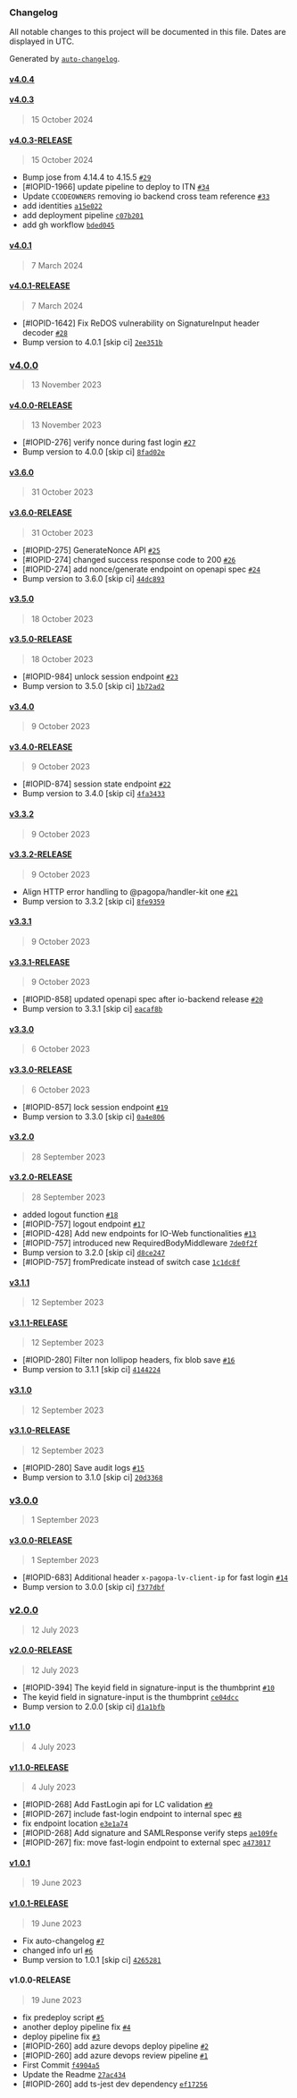 ### Changelog

All notable changes to this project will be documented in this file. Dates are displayed in UTC.

Generated by [`auto-changelog`](https://github.com/CookPete/auto-changelog).

#### [v4.0.4](https://github.com/pagopa/io-functions-fast-login/compare/v4.0.3...v4.0.4)

#### [v4.0.3](https://github.com/pagopa/io-functions-fast-login/compare/v4.0.3-RELEASE...v4.0.3)

> 15 October 2024

#### [v4.0.3-RELEASE](https://github.com/pagopa/io-functions-fast-login/compare/v4.0.1...v4.0.3-RELEASE)

> 15 October 2024

- Bump jose from 4.14.4 to 4.15.5 [`#29`](https://github.com/pagopa/io-functions-fast-login/pull/29)
- [#IOPID-1966] update pipeline to deploy to ITN [`#34`](https://github.com/pagopa/io-functions-fast-login/pull/34)
- Update `CCODEOWNERS` removing io backend cross team reference [`#33`](https://github.com/pagopa/io-functions-fast-login/pull/33)
- add identities [`a15e022`](https://github.com/pagopa/io-functions-fast-login/commit/a15e022d5c9daf4f133dbd90c076e56b591092fd)
- add deployment pipeline [`c07b201`](https://github.com/pagopa/io-functions-fast-login/commit/c07b2014da295f542d9f2b4110a707857ea9b0ee)
- add gh workflow [`bded045`](https://github.com/pagopa/io-functions-fast-login/commit/bded0451d716f2a35cebfe6835d9d8cd571f0e35)

#### [v4.0.1](https://github.com/pagopa/io-functions-fast-login/compare/v4.0.1-RELEASE...v4.0.1)

> 7 March 2024

#### [v4.0.1-RELEASE](https://github.com/pagopa/io-functions-fast-login/compare/v4.0.0...v4.0.1-RELEASE)

> 7 March 2024

- [#IOPID-1642] Fix ReDOS vulnerability on SignatureInput header decoder [`#28`](https://github.com/pagopa/io-functions-fast-login/pull/28)
- Bump version to 4.0.1 [skip ci] [`2ee351b`](https://github.com/pagopa/io-functions-fast-login/commit/2ee351b69fdea2ffab3c3f3ed4dc55c94a024dc7)

### [v4.0.0](https://github.com/pagopa/io-functions-fast-login/compare/v4.0.0-RELEASE...v4.0.0)

> 13 November 2023

#### [v4.0.0-RELEASE](https://github.com/pagopa/io-functions-fast-login/compare/v3.6.0...v4.0.0-RELEASE)

> 13 November 2023

- [#IOPID-276] verify nonce during fast login [`#27`](https://github.com/pagopa/io-functions-fast-login/pull/27)
- Bump version to 4.0.0 [skip ci] [`8fad02e`](https://github.com/pagopa/io-functions-fast-login/commit/8fad02e9951b2ca94b6e7f2925c9dcc3e0522b4e)

#### [v3.6.0](https://github.com/pagopa/io-functions-fast-login/compare/v3.6.0-RELEASE...v3.6.0)

> 31 October 2023

#### [v3.6.0-RELEASE](https://github.com/pagopa/io-functions-fast-login/compare/v3.5.0...v3.6.0-RELEASE)

> 31 October 2023

- [#IOPID-275] GenerateNonce API [`#25`](https://github.com/pagopa/io-functions-fast-login/pull/25)
- [#IOPID-274] changed success response code to 200 [`#26`](https://github.com/pagopa/io-functions-fast-login/pull/26)
- [#IOPID-274] add nonce/generate endpoint on openapi spec [`#24`](https://github.com/pagopa/io-functions-fast-login/pull/24)
- Bump version to 3.6.0 [skip ci] [`44dc893`](https://github.com/pagopa/io-functions-fast-login/commit/44dc893c05a08ea3c34c0fa3a37e9667914ffb5d)

#### [v3.5.0](https://github.com/pagopa/io-functions-fast-login/compare/v3.5.0-RELEASE...v3.5.0)

> 18 October 2023

#### [v3.5.0-RELEASE](https://github.com/pagopa/io-functions-fast-login/compare/v3.4.0...v3.5.0-RELEASE)

> 18 October 2023

- [#IOPID-984] unlock session endpoint [`#23`](https://github.com/pagopa/io-functions-fast-login/pull/23)
- Bump version to 3.5.0 [skip ci] [`1b72ad2`](https://github.com/pagopa/io-functions-fast-login/commit/1b72ad29dbcf36023c318faef248fc9c34da508b)

#### [v3.4.0](https://github.com/pagopa/io-functions-fast-login/compare/v3.4.0-RELEASE...v3.4.0)

> 9 October 2023

#### [v3.4.0-RELEASE](https://github.com/pagopa/io-functions-fast-login/compare/v3.3.2...v3.4.0-RELEASE)

> 9 October 2023

- [#IOPID-874] session state endpoint [`#22`](https://github.com/pagopa/io-functions-fast-login/pull/22)
- Bump version to 3.4.0 [skip ci] [`4fa3433`](https://github.com/pagopa/io-functions-fast-login/commit/4fa343326691c05bdcb7fb752147bdcb6023a9e7)

#### [v3.3.2](https://github.com/pagopa/io-functions-fast-login/compare/v3.3.2-RELEASE...v3.3.2)

> 9 October 2023

#### [v3.3.2-RELEASE](https://github.com/pagopa/io-functions-fast-login/compare/v3.3.1...v3.3.2-RELEASE)

> 9 October 2023

- Align HTTP error handling to @pagopa/handler-kit one [`#21`](https://github.com/pagopa/io-functions-fast-login/pull/21)
- Bump version to 3.3.2 [skip ci] [`8fe9359`](https://github.com/pagopa/io-functions-fast-login/commit/8fe93598ef66f54a8725602da83cc0bbe6f1a200)

#### [v3.3.1](https://github.com/pagopa/io-functions-fast-login/compare/v3.3.1-RELEASE...v3.3.1)

> 9 October 2023

#### [v3.3.1-RELEASE](https://github.com/pagopa/io-functions-fast-login/compare/v3.3.0...v3.3.1-RELEASE)

> 9 October 2023

- [#IOPID-858] updated openapi spec after io-backend release [`#20`](https://github.com/pagopa/io-functions-fast-login/pull/20)
- Bump version to 3.3.1 [skip ci] [`eacaf8b`](https://github.com/pagopa/io-functions-fast-login/commit/eacaf8b0b175430ecad080a0ed12e4b4bdb49648)

#### [v3.3.0](https://github.com/pagopa/io-functions-fast-login/compare/v3.3.0-RELEASE...v3.3.0)

> 6 October 2023

#### [v3.3.0-RELEASE](https://github.com/pagopa/io-functions-fast-login/compare/v3.2.0...v3.3.0-RELEASE)

> 6 October 2023

- [#IOPID-857] lock session endpoint [`#19`](https://github.com/pagopa/io-functions-fast-login/pull/19)
- Bump version to 3.3.0 [skip ci] [`0a4e806`](https://github.com/pagopa/io-functions-fast-login/commit/0a4e8060a1eb7f8fe83c3f869ec4806f802f97e3)

#### [v3.2.0](https://github.com/pagopa/io-functions-fast-login/compare/v3.2.0-RELEASE...v3.2.0)

> 28 September 2023

#### [v3.2.0-RELEASE](https://github.com/pagopa/io-functions-fast-login/compare/v3.1.1...v3.2.0-RELEASE)

> 28 September 2023

- added logout function [`#18`](https://github.com/pagopa/io-functions-fast-login/pull/18)
- [#IOPID-757] logout endpoint [`#17`](https://github.com/pagopa/io-functions-fast-login/pull/17)
- [#IOPID-428] Add new endpoints for IO-Web functionalities [`#13`](https://github.com/pagopa/io-functions-fast-login/pull/13)
- [#IOPID-757] introduced new RequiredBodyMiddleware [`7de0f2f`](https://github.com/pagopa/io-functions-fast-login/commit/7de0f2fe11f2b19d59ba63988c1d51d845088ab5)
- Bump version to 3.2.0 [skip ci] [`d8ce247`](https://github.com/pagopa/io-functions-fast-login/commit/d8ce247e1dfd6d78cfa7d6f6083e0afc65c4804c)
- [#IOPID-757] fromPredicate instead of switch case [`1c1dc8f`](https://github.com/pagopa/io-functions-fast-login/commit/1c1dc8ff8b69c83ebd5cc6468443c23b2beea5e2)

#### [v3.1.1](https://github.com/pagopa/io-functions-fast-login/compare/v3.1.1-RELEASE...v3.1.1)

> 12 September 2023

#### [v3.1.1-RELEASE](https://github.com/pagopa/io-functions-fast-login/compare/v3.1.0...v3.1.1-RELEASE)

> 12 September 2023

- [#IOPID-280] Filter non lollipop headers, fix blob save [`#16`](https://github.com/pagopa/io-functions-fast-login/pull/16)
- Bump version to 3.1.1 [skip ci] [`4144224`](https://github.com/pagopa/io-functions-fast-login/commit/4144224be020ff990977d5f0ec8612e055900a17)

#### [v3.1.0](https://github.com/pagopa/io-functions-fast-login/compare/v3.1.0-RELEASE...v3.1.0)

> 12 September 2023

#### [v3.1.0-RELEASE](https://github.com/pagopa/io-functions-fast-login/compare/v3.0.0...v3.1.0-RELEASE)

> 12 September 2023

- [#IOPID-280] Save audit logs [`#15`](https://github.com/pagopa/io-functions-fast-login/pull/15)
- Bump version to 3.1.0 [skip ci] [`20d3368`](https://github.com/pagopa/io-functions-fast-login/commit/20d336816f9010312c39f270ee82482c88e035e0)

### [v3.0.0](https://github.com/pagopa/io-functions-fast-login/compare/v3.0.0-RELEASE...v3.0.0)

> 1 September 2023

#### [v3.0.0-RELEASE](https://github.com/pagopa/io-functions-fast-login/compare/v2.0.0...v3.0.0-RELEASE)

> 1 September 2023

- [#IOPID-683] Additional header `x-pagopa-lv-client-ip` for fast login [`#14`](https://github.com/pagopa/io-functions-fast-login/pull/14)
- Bump version to 3.0.0 [skip ci] [`f377dbf`](https://github.com/pagopa/io-functions-fast-login/commit/f377dbfff35c70a19e709f633665aad80f68e6e2)

### [v2.0.0](https://github.com/pagopa/io-functions-fast-login/compare/v2.0.0-RELEASE...v2.0.0)

> 12 July 2023

#### [v2.0.0-RELEASE](https://github.com/pagopa/io-functions-fast-login/compare/v1.1.0...v2.0.0-RELEASE)

> 12 July 2023

- [#IOPID-394] The keyid field in signature-input is the thumbprint [`#10`](https://github.com/pagopa/io-functions-fast-login/pull/10)
- The keyid field in signature-input is the thumbprint [`ce04dcc`](https://github.com/pagopa/io-functions-fast-login/commit/ce04dcc00e61742dc71d1be2cc4caf140e9ce365)
- Bump version to 2.0.0 [skip ci] [`d1a1bfb`](https://github.com/pagopa/io-functions-fast-login/commit/d1a1bfbf683c8715e01361b12b2d432929555131)

#### [v1.1.0](https://github.com/pagopa/io-functions-fast-login/compare/v1.1.0-RELEASE...v1.1.0)

> 4 July 2023

#### [v1.1.0-RELEASE](https://github.com/pagopa/io-functions-fast-login/compare/v1.0.1...v1.1.0-RELEASE)

> 4 July 2023

- [#IOPID-268] Add FastLogin api for LC validation [`#9`](https://github.com/pagopa/io-functions-fast-login/pull/9)
- [#IOPID-267] include fast-login endpoint to internal spec [`#8`](https://github.com/pagopa/io-functions-fast-login/pull/8)
- fix endpoint location [`e3e1a74`](https://github.com/pagopa/io-functions-fast-login/commit/e3e1a74b1a37dd09fbe4e4468edff499cb9ef57d)
- [#IOPID-268] Add signature and SAMLResponse verify steps [`ae109fe`](https://github.com/pagopa/io-functions-fast-login/commit/ae109fed900321c48b5f65d1d965475a00681a2b)
- [#IOPID-267] fix: move fast-login endpoint to external spec [`a473017`](https://github.com/pagopa/io-functions-fast-login/commit/a47301778210de61571601b56848e0bcdc3f3583)

#### [v1.0.1](https://github.com/pagopa/io-functions-fast-login/compare/v1.0.1-RELEASE...v1.0.1)

> 19 June 2023

#### [v1.0.1-RELEASE](https://github.com/pagopa/io-functions-fast-login/compare/v1.0.0-RELEASE...v1.0.1-RELEASE)

> 19 June 2023

- Fix auto-changelog [`#7`](https://github.com/pagopa/io-functions-fast-login/pull/7)
- changed info url [`#6`](https://github.com/pagopa/io-functions-fast-login/pull/6)
- Bump version to 1.0.1 [skip ci] [`4265281`](https://github.com/pagopa/io-functions-fast-login/commit/4265281cea51ce393ae3784035692aca26548848)

#### v1.0.0-RELEASE

> 19 June 2023

- fix predeploy script [`#5`](https://github.com/pagopa/io-functions-fast-login/pull/5)
- another deploy pipeline fix [`#4`](https://github.com/pagopa/io-functions-fast-login/pull/4)
- deploy pipeline fix [`#3`](https://github.com/pagopa/io-functions-fast-login/pull/3)
- [#IOPID-260] add azure devops deploy pipeline [`#2`](https://github.com/pagopa/io-functions-fast-login/pull/2)
- [#IOPID-260] add azure devops review pipeline [`#1`](https://github.com/pagopa/io-functions-fast-login/pull/1)
- First Commit [`f4904a5`](https://github.com/pagopa/io-functions-fast-login/commit/f4904a5edb8782a2c60ff56fba35221e76c7ae95)
- Update the Readme [`27ac434`](https://github.com/pagopa/io-functions-fast-login/commit/27ac43497bd57c0c788ddf2b9acc3be706b0056d)
- [#IOPID-260] add ts-jest dev dependency [`ef17256`](https://github.com/pagopa/io-functions-fast-login/commit/ef17256ea64ff2c75602b8e561d5c615c152529d)
